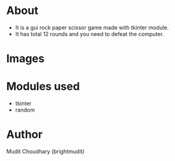# About
- It is a gui rock paper scissor game made with tkinter module.
- It has total 12 rounds and you need to defeat the computer.

# Images

# Modules used
- tkinter
- random

# Author
Mudit Choudhary (brightmudit)